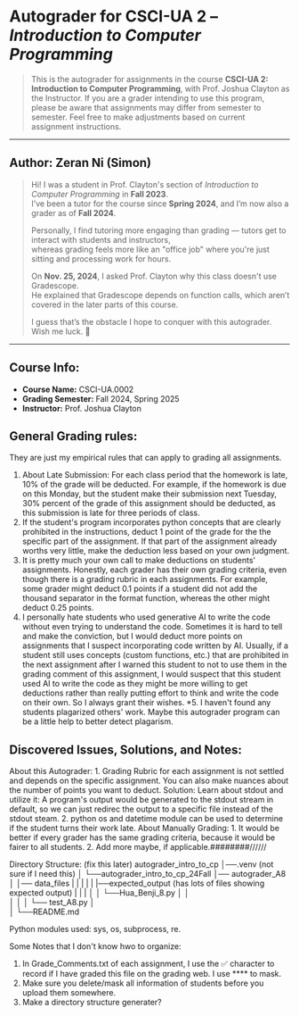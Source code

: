 # Autograder for CSCI-UA 2 – *Introduction to Computer Programming*
> This is the autograder for assignments in the course **CSCI-UA 2: Introduction to Computer Programming**, with Prof. Joshua Clayton as the Instructor. 
> If you are a grader intending to use this program, please be aware that assignments may differ from semester to semester. Feel free to make adjustments based on current assignment instructions.

---
## Author: **Zeran Ni (Simon)**
> Hi! I was a student in Prof. Clayton's section of *Introduction to Computer Programming* in **Fall 2023**.  
> I’ve been a tutor for the course since **Spring 2024**, and I’m now also a grader as of **Fall 2024**.  
>  
> Personally, I find tutoring more engaging than grading — tutors get to interact with students and instructors,  
> whereas grading feels more like an "office job" where you're just sitting and processing work for hours.  
>  
> On **Nov. 25, 2024**, I asked Prof. Clayton why this class doesn't use Gradescope.  
> He explained that Gradescope depends on function calls, which aren’t covered in the later parts of this course.  
>  
> I guess that’s the obstacle I hope to conquer with this autograder. Wish me luck. 🚀
---

## Course Info:
- **Course Name:** CSCI-UA.0002
- **Grading Semester:** Fall 2024, Spring 2025
- **Instructor:** Prof. Joshua Clayton  

## General Grading rules:
They are just my empirical rules that can apply to grading all assignments.
1. About Late Submission: For each class period that the homework is late, 10% of the grade will be deducted. For example, if the homework is due on this Monday, but the student make their submission next Tuesday, 30% percent of the grade of this assignment should be deducted, as this submission is late for three periods of class.
2. If the student's program incorporates python concepts that are clearly prohibited in the instructions, deduct 1 point of the grade for the the specific part of the assignment. If that part of the assignment already worths very little, make the deduction less based on your own judgment.
3. It is pretty much your own call to make deductions on students' assignments. Honestly, each grader has their own grading criteria, even though there is a grading rubric in each assignments. For example, some grader might deduct 0.1 points if a student did not add the thousand separator in the format function, whereas the other might deduct 0.25 points.
4. I personally hate students who used generative AI to write the code without even trying to understand the code. Sometimes it is hard to tell and make the conviction, but I would deduct more points on assignments that I suspect incorporating code written by AI. Usually, if a student still uses concepts (custom functions, etc.) that are prohibited in the next assignment after I warned this student to not to use them in the grading comment of this assignment, I would suspect that this student used AI to write the code as they might be more willing to get deductions rather than really putting effort to think and write the code on their own. So I always grant their wishes.
*5. I haven't found any students plagarized others' work. Maybe this autograder program can be a little help to better detect plagarism.

## Discovered Issues, Solutions, and Notes:
About this Autograder:
    1. Grading Rubric for each assignment is not settled and depends on the specific assignment. You can also make nuances about the number of points you want to deduct.
        Solution: Learn about stdout and utilize it: A program's output would be generated to the stdout stream in default, so we can just redirec the output to a specific file instead of the stdout steam.
    2. python os and datetime module can be used to determine if the student turns their work late.
About Manually Grading:
    1. It would be better if every grader has the same grading criteria, because it would be fairer to all students.
    2. Add more maybe, if applicable.########//////

Directory Structure: (fix this later)
autograder_intro_to_cp
    │──.venv (not sure if I need this)
    │
    └──autograder_intro_to_cp_24Fall
        │── autograder_A8
        │       │── data_files
        |       |       |
        |       |       |──expected_output (has lots of files showing expected output)
        |       |       |
        │       │       └──Hua_Benji_8.py
        │       │       
        │       │
        │       └── test_A8.py
        │       
        │
        └──README.md

Python modules used: sys, os, subprocess, re.

Some Notes that I don't know hwo to organize:
1. In Grade_Comments.txt of each assignment, I use the ✅ character to record if I have graded this file on the grading web. I use **** to mask.
3. Make sure you delete/mask all information of students before you upload them somewhere.
4. Make a directory structure generater?
